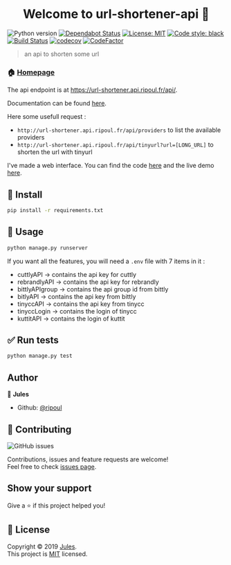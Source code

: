 <h1 align="center">Welcome to url-shortener-api 👋</h1>

![Python version](https://img.shields.io/badge/python-3.6%20%7C%203.7-blue.svg)
[![Dependabot Status](https://api.dependabot.com/badges/status?host=github&repo=ripoul/url-shortener-api)](https://dependabot.com)
[![License: MIT](https://img.shields.io/badge/License-MIT-yellow.svg)](https://github.com/ripoul/url-shortener-api/blob/master/LICENSE)
[![Code style: black](https://img.shields.io/badge/code%20style-black-000000.svg)](https://github.com/python/black)
[![Build Status](https://travis-ci.org/ripoul/url-shortener-api.svg?branch=master)](https://travis-ci.org/ripoul/url-shortener-api)
[![codecov](https://codecov.io/gh/ripoul/url-shortener-api/branch/master/graph/badge.svg)](https://codecov.io/gh/ripoul/url-shortener-api)
[![CodeFactor](https://www.codefactor.io/repository/github/ripoul/url-shortener-api/badge)](https://www.codefactor.io/repository/github/ripoul/url-shortener-api)

> an api to shorten some url

### 🏠 [Homepage](https://github.com/ripoul/url-shortener-api)

The api endpoint is at https://url-shortener.api.ripoul.fr/api/.

Documentation can be found [here](https://app.swaggerhub.com/apis-docs/ripoul/url-shortener/1.0.0).

Here some usefull request : 
- `http://url-shortener.api.ripoul.fr/api/providers` to list the available providers
- `http://url-shortener.api.ripoul.fr/api/tinyurl?url=[LONG_URL]` to shorten the url with tinyurl

I've made a web interface. You can find the code [here](https://github.com/ripoul/url-shortener) and the live demo [here](https://url-shortener.ripoul.fr).

## :hammer: Install

```sh
pip install -r requirements.txt
```

## :wrench: Usage

```sh
python manage.py runserver
```

If you want all the features, you will need a `.env` file with 7 items in it : 
- cuttlyAPI -> contains the api key for cuttly
- rebrandlyAPI -> contains the api key for rebrandly
- bittlyAPIgroup -> contains the api group id from bittly
- bitlyAPI -> contains the api key from bittly
- tinyccAPI -> contains the api key from tinycc
- tinyccLogin -> contains the login of tinycc
- kuttitAPI -> contains the login of kuttit

## :white_check_mark: Run tests

```sh
python manage.py test
```

## Author

👤 **Jules**

* Github: [@ripoul](https://github.com/ripoul)

## 🤝 Contributing

![GitHub issues](https://img.shields.io/github/issues/ripoul/url-shortener-api.svg)

Contributions, issues and feature requests are welcome!<br />Feel free to check [issues page](https://github.com/ripoul/url-shortener-api/issues).

## Show your support

Give a ⭐️ if this project helped you!

## 📝 License

Copyright © 2019 [Jules](https://github.com/ripoul).<br />
This project is [MIT](https://github.com/ripoul/url-shortener-api/blob/master/LICENSE) licensed. 
